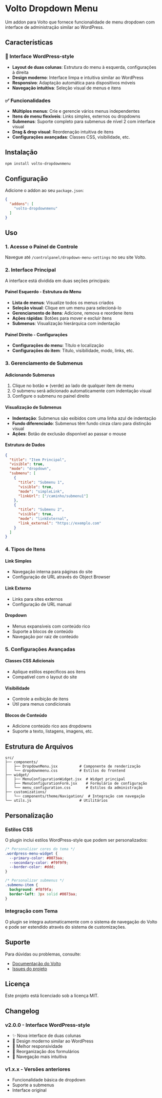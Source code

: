 # Volto Dropdown Menu

Um addon para Volto que fornece funcionalidade de menu dropdown com interface de administração similar ao WordPress.

## Características

### 🎨 Interface WordPress-style
- **Layout de duas colunas**: Estrutura do menu à esquerda, configurações à direita
- **Design moderno**: Interface limpa e intuitiva similar ao WordPress
- **Responsivo**: Adaptação automática para dispositivos móveis
- **Navegação intuitiva**: Seleção visual de menus e itens

### ✅ Funcionalidades
- **Múltiplos menus**: Crie e gerencie vários menus independentes
- **Itens de menu flexíveis**: Links simples, externos ou dropdowns
- **Submenus**: Suporte completo para submenus de nível 2 com interface visual
- **Drag & drop visual**: Reordenação intuitiva de itens
- **Configurações avançadas**: Classes CSS, visibilidade, etc.

## Instalação

```bash
npm install volto-dropdownmenu
```

## Configuração

Adicione o addon ao seu `package.json`:

```json
{
  "addons": [
    "volto-dropdownmenu"
  ]
}
```

## Uso

### 1. Acesse o Painel de Controle

Navegue até `/controlpanel/dropdown-menu-settings` no seu site Volto.

### 2. Interface Principal

A interface está dividida em duas seções principais:

#### Painel Esquerdo - Estrutura do Menu
- **Lista de menus**: Visualize todos os menus criados
- **Seleção visual**: Clique em um menu para selecioná-lo
- **Gerenciamento de itens**: Adicione, remova e reordene itens
- **Ações rápidas**: Botões para mover e excluir itens
- **Submenus**: Visualização hierárquica com indentação

#### Painel Direito - Configurações
- **Configurações do menu**: Título e localização
- **Configurações do item**: Título, visibilidade, modo, links, etc.

### 3. Gerenciamento de Submenus

#### Adicionando Submenus
1. Clique no botão **+** (verde) ao lado de qualquer item de menu
2. O submenu será adicionado automaticamente com indentação visual
3. Configure o submenu no painel direito

#### Visualização de Submenus
- **Indentação**: Submenus são exibidos com uma linha azul de indentação
- **Fundo diferenciado**: Submenus têm fundo cinza claro para distinção visual
- **Ações**: Botão de exclusão disponível ao passar o mouse

#### Estrutura de Dados
```json
{
  "title": "Item Principal",
  "visible": true,
  "mode": "dropdown",
  "submenu": [
    {
      "title": "Submenu 1",
      "visible": true,
      "mode": "simpleLink",
      "linkUrl": ["/caminho/submenu1"]
    },
    {
      "title": "Submenu 2",
      "visible": true,
      "mode": "linkExternal",
      "link_external": "https://exemplo.com"
    }
  ]
}
```

### 4. Tipos de Itens

#### Link Simples
- Navegação interna para páginas do site
- Configuração de URL através do Object Browser

#### Link Externo
- Links para sites externos
- Configuração de URL manual

#### Dropdown
- Menus expansíveis com conteúdo rico
- Suporte a blocos de conteúdo
- Navegação por raiz de conteúdo

### 5. Configurações Avançadas

#### Classes CSS Adicionais
- Aplique estilos específicos aos itens
- Compatível com o layout do site

#### Visibilidade
- Controle a exibição de itens
- Útil para menus condicionais

#### Blocos de Conteúdo
- Adicione conteúdo rico aos dropdowns
- Suporte a texto, listagens, imagens, etc.

## Estrutura de Arquivos

```
src/
├── components/
│   ├── DropdownMenu.jsx          # Componente de renderização
│   └── dropdownmenu.css          # Estilos do frontend
├── widget/
│   ├── MenuConfigurationWidget.jsx  # Widget principal
│   ├── MenuConfigurationForm.jsx    # Formulário de configuração
│   └── menu_configuration.css       # Estilos da administração
├── customizations/
│   └── components/theme/Navigation/  # Integração com navegação
└── utils.js                      # Utilitários
```

## Personalização

### Estilos CSS
O plugin inclui estilos WordPress-style que podem ser personalizados:

```css
/* Personalizar cores do tema */
.wordpress-menu-widget {
  --primary-color: #0073aa;
  --secondary-color: #f9f9f9;
  --border-color: #ddd;
}

/* Personalizar submenus */
.submenu-item {
  background: #f8f9fa;
  border-left: 3px solid #0073aa;
}
```

### Integração com Tema
O plugin se integra automaticamente com o sistema de navegação do Volto e pode ser estendido através do sistema de customizações.

## Suporte

Para dúvidas ou problemas, consulte:
- [Documentação do Volto](https://docs.voltocms.com/)
- [Issues do projeto](https://github.com/collective/volto-dropdownmenu/issues)

## Licença

Este projeto está licenciado sob a licença MIT.

## Changelog

### v2.0.0 - Interface WordPress-style
- ✨ Nova interface de duas colunas
- 🎨 Design moderno similar ao WordPress
- 📱 Melhor responsividade
- 🔧 Reorganização dos formulários
- 🎯 Navegação mais intuitiva

### v1.x.x - Versões anteriores
- Funcionalidade básica de dropdown
- Suporte a submenus
- Interface original
